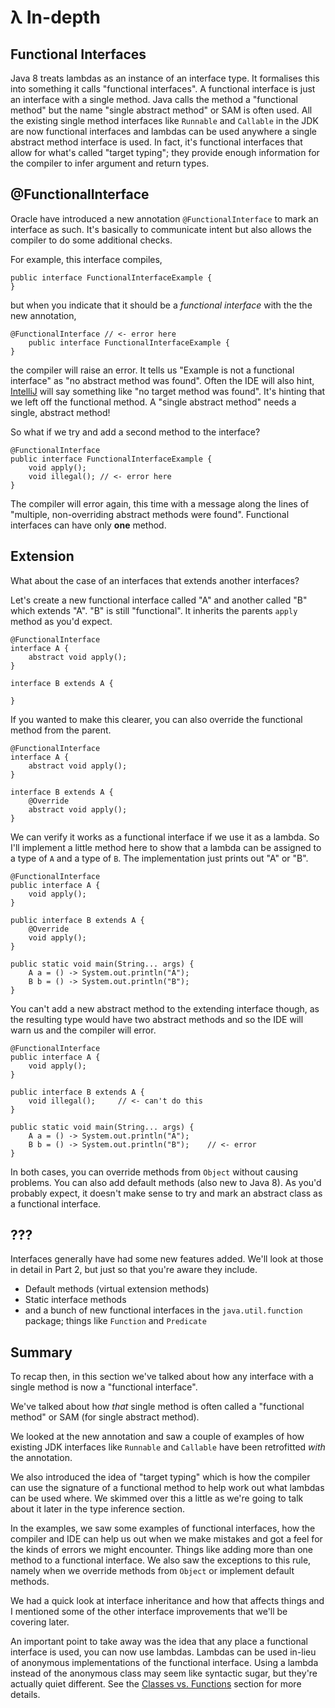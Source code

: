 # λ In-depth

## Functional Interfaces

Java 8 treats lambdas as an instance of an interface type. It formalises this into something it calls "functional interfaces". A functional interface is just an interface with a single method. Java calls the method a "functional method" but the name "single abstract method" or SAM is often used. All the existing single method interfaces like `Runnable` and `Callable` in the JDK are now functional interfaces and lambdas can be used anywhere a single abstract method interface is used. In fact, it's functional interfaces that allow for what's called "target typing"; they provide enough information for the compiler to infer argument and return types.



## @FunctionalInterface

Oracle have introduced a new annotation `@FunctionalInterface` to mark an interface as such. It's basically to communicate intent but also allows the compiler to do some additional checks.

For example, this interface compiles,

    public interface FunctionalInterfaceExample {
    }


but when you indicate that it should be a _functional interface_ with the the new annotation,

    @FunctionalInterface // <- error here
        public interface FunctionalInterfaceExample {
    }


the compiler will raise an error. It tells us "Example is not a functional interface" as "no abstract method was found". Often the IDE will also hint, [IntelliJ](http://www.jetbrains.com/idea/) will say something like "no target method was found". It's hinting that we left off the functional method. A "single abstract method" needs a single, abstract method!

So what if we try and add a second method to the interface?

    @FunctionalInterface
    public interface FunctionalInterfaceExample {
        void apply();
        void illegal(); // <- error here
    }


The compiler will error again, this time with a message along the lines of "multiple, non-overriding abstract methods were found". Functional interfaces can have only **one** method.


## Extension

What about the case of an interfaces that extends another interfaces?

Let's create a new functional interface called "A" and another called "B" which extends "A". "B" is still "functional". It inherits the parents `apply` method as you'd expect.

    @FunctionalInterface
    interface A {
        abstract void apply();
    }

    interface B extends A {

    }

If you wanted to make this clearer, you can also override the functional method from the parent.

    @FunctionalInterface
    interface A {
        abstract void apply();
    }

    interface B extends A {
        @Override
        abstract void apply();
    }


We can verify it works as a functional interface if we use it as a lambda. So I'll implement a little method here to show that a lambda can be assigned to a type of `A` and a type of `B`. The implementation just prints out "A" or "B".

	@FunctionalInterface
	public interface A {
		void apply();
	}

	public interface B extends A {
		@Override
		void apply();
	}

	public static void main(String... args) {
		A a = () -> System.out.println("A");
		B b = () -> System.out.println("B");
	}

You can't add a new abstract method to the extending interface though, as the resulting type would have two abstract methods and so the IDE will warn us and the compiler will error.

    @FunctionalInterface
    public interface A {
        void apply();
    }

    public interface B extends A {
        void illegal();     // <- can't do this
    }

    public static void main(String... args) {
        A a = () -> System.out.println("A");
        B b = () -> System.out.println("B");    // <- error
    }



In both cases, you can override methods from `Object` without causing problems. You can also add default methods (also new to Java 8). As you'd probably expect, it doesn't make sense to try and mark an abstract class as a functional interface.


## ???

Interfaces generally have had some new features added. We'll look at those in detail in Part 2, but just so that you're aware they include.

 * Default methods (virtual extension methods)
 * Static interface methods
 * and a bunch of new functional interfaces in the `java.util.function` package; things like `Function` and `Predicate`


## Summary


To recap then, in this section we've talked about how any interface with a single method is now a "functional interface".

We've talked about how _that_ single method is often called a "functional method" or SAM (for single abstract method).

We looked at the new annotation and saw a couple of examples of how existing JDK interfaces like `Runnable` and `Callable` have been retrofitted _with_ the annotation.

We also introduced the idea of "target typing" which is how the compiler can use the signature of a functional method to help work out what lambdas can be used where. We skimmed over this a little as we're going to talk about it later in the type inference section.

In the examples, we saw some examples of functional interfaces, how the compiler and IDE can help us out when we make mistakes and got a feel for the kinds of errors we might encounter. Things like adding more than one method to a functional interface. We also saw the exceptions to this rule, namely when we override methods from `Object` or implement default methods.

We had a quick look at interface inheritance and how that affects things and I mentioned some of the other interface improvements that we'll be covering later.



An important point to take away was the idea that any place a functional interface is used, you can now use lambdas. Lambdas can be used in-lieu of anonymous implementations of the functional interface. Using a lambda instead of the anonymous class may seem like syntactic sugar, but they're actually quiet different. See the [Classes vs. Functions](???) section for more details.